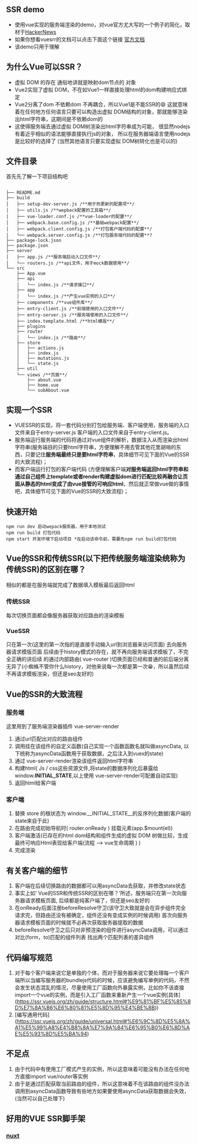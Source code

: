 ## SSR demo
* 使用vue实现的服务端渲染的demo，对vue官方尤大写的一个例子的简化，取材于[HackerNews](https://cn.vuejs.org/v2/examples/hackernews.html)
* 如果你想看vuesrr的文档可以点击下面这个链接 [官方文档](https://ssr.vuejs.org/zh/#%E4%BB%80%E4%B9%88%E6%98%AF%E6%9C%8D%E5%8A%A1%E5%99%A8%E7%AB%AF%E6%B8%B2%E6%9F%93-ssr-%EF%BC%9F)
* 该demo只用于理解 
 
## 为什么Vue可以SSR？
* 虚拟 DOM 的存在 通俗地讲就是映射dom节点的 对象   
* Vue2实现了虚拟 DOM，不在如Vue1一样直接处理html的dom构建响应式绑定
* Vue2分离了dom 不依赖dom 不再耦合，所以Vue1是不能SSR的😄
这就意味着在任何地方任何语言只要可以构造出虚拟 DOM结构的对象，那就能够渲染出html字符串，这期间是不依赖dom的
* 这使得服务端去通过虚拟 DOM树渲染出html字符串成为可能，
很显然nodejs有着近乎相似的语法能够直接执行js的对象，
所以在服务器端语言使用nodejs是比较好的选择了
(当然其他语言只要实现虚拟 DOM树转化也是可以的)

## 文件目录
首先先了解一下项目结构吧

```

├── README.md
├── build
│   ├── setup-dev-server.js /**用于热更新的配置项**/
│   ├── utils.js /**wepback配置的工具箱**/
│   ├── vue-loader.conf.js /**vue-loader的配置**/
│   ├── webpack.base.config.js /**基础webpack配置**/
│   ├── webpack.client.config.js /**打包客户端代码的配置**/
│   └── webpack.server.config.js /**打包服务端代码的配置**?
├── package-lock.json
├── package.json
├── server
│   ├── app.js /**服务端启动入口文件**/
│   └── routers.js /**api文件，用于mock数据使用**/
└── src
    ├── App.vue 
    ├── api
    │   └── index.js /**请求接口**/
    ├── app
    │   └── index.js /**产生vue实例的入口**/
    ├── components /**vue组件库**/
    ├── entry-client.js /**前端使用的入口文件**/
    ├── entry-server.js /**服务端使用的入口文件**/
    ├── index.template.html /**html模版**/
    ├── plugins 
    ├── router
    │   └── index.js /**路由**/
    ├── store
    │   ├── actions.js 
    │   ├── index.js
    │   ├── mutations.js
    │   └── state.js
    ├── util
    └── views /**页面**/
        ├── about.vue
        ├── home.vue
        └── subAbout.vue
```      
  
## 实现一个SSR
* VUESSR的实现，将一套代码分别打包给服务端、客户端使用，服务端的入口文件来自于entry-server.js
客户端的入口文件来自于entry-client.js。
* 服务端运行服务端的代码将通过对vue组件的解析，数据注入从而渲染出html字符串(服务端目的只要html字符串，方便理解不用去管其他花里胡哨的东西，只要记住**服务端最终只是要html字符串**，具体细节可见下面的Vue的SSR的大致流程)；
* 而客户端运行打包的客户端代码
(方便理解客户端**对服务端返回html字符串和通过自己组件上template或者render构建虚拟dom进行匹配比较再融合让页面从静态的html变成了由vue接管的可响应html**，然后就正常做vue做的事情吧，具体细节可见下面的Vue的SSR的大致流程)；

## 快速开始
```
npm run dev 启动wepack服务器，用于本地测试
npm run build 打包代码
npm start 开发环境下启动项目 *在启动该命令前，需要先npm run build打包代码
```

## Vue的SSR和传统SSR(以下把传统服务端渲染统称为传统SSR)的区别在哪？

相似的都是在服务端就完成了数据填入模板最后返回html

### 传统SSR
每次切换页面都会像服务器获取对应路由的渲染模板

### VueSSR
只在第一次(这里的第一次指的是直接手动输入url到浏览器来访问页面)
去向服务器请求模版页面
后续由于history模式的存在，就不再向服务端请求模板了，不完全正确的讲后续
的通过内部路由( vue-router )切换页面已经和普通的前后端分离无异了(小蜘蛛不管你什么history，对他来说每一次都是第一次😁，所以虽然后续不再请求模板渲染，但还是seo友好的)

## Vue的SSR的大致流程

### 服务端
  这里用到了服务端渲染器插件  vue-server-render

1. 通过url匹配出对应的路由组件 
2. 调用挂在该组件的自定义函数(自己实现一个函数函数名就叫做asyncData, 以下统称为asyncData函数用于获取数据，之后注入到vuex的state) 
3. 通过 vue-server-render渲染该组件返回html字符串
4. 构建html( Js / css这些资源文件,将state的数据序列化后暴露给window.__INITIAL_STATE__,以上使用 vue-server-render可配置自动实现)
5. 返回html给客户端

### 客户端
1. 替换 store 的根状态为 window.__INITIAL_STATE__的反序列化数据(客户端的state来自于此) 
2. 在路由完成初始导航时( router.onReady ) 挂载元素(app.$mount(el)) 
3. 客户端激活(已存在的html dom结构和组件生成的虚拟 DOM 树做比较，生成最终可响应Html表现给客户端(流程 —> vue生命周期 ) )
4. 完成渲染

## 有关客户端的细节
1. 客户端在后续切换路由的数据都可以用asyncData去获取，并修改state状态
2. 事实上如’ Vue的SSR和传统SSR的区别在哪？’所述，服务端只在第一次向服务器请求模板页面, 后续都是纯客户端了，但还是seo友好的
3. 在onReady后面注册beforeResolve守卫(该守卫大致就是会在异步组件完全请求完，但路由还没有被确定，组件还没有变成实例的时候调用) 首次向服务器请求模板页面的时候就不必再次获取服务器提取的数据
4. beforeResolve守卫之后只对非预渲染的组件进行asyncData调用，可以通过对比(form，to)匹配的组件列表 找出两个匹配列表的差异组件

## 代码编写规范

1. 对于每个客户端来说它是单独的个体，而对于服务器来说它要处理每一个客户端所以当编写服务器的bundlejs代码的时候，应该避免编写单例的代码，不然会发生状态混乱的情况，尽量使用工厂函数向外暴露实例，比如你不该直接import一个vue的实例，而是引入工厂函数来重新产生一个vue实例[具体] (https://ssr.vuejs.org/zh/guide/structure.html#%E9%81%BF%E5%85%8D%E7%8A%B6%E6%80%81%E5%8D%95%E4%BE%8B))
2. [编写通用代码] (https://ssr.vuejs.org/zh/guide/universal.html#%E6%9C%8D%E5%8A%A1%E5%99%A8%E4%B8%8A%E7%9A%84%E6%95%B0%E6%8D%AE%E5%93%8D%E5%BA%94)

## 不足点
1. 由于代码中有使用工厂模式产生的实例，所以这意味着可能没有办法在任何地方直接import vue/router等实例
2. 由于是通过匹配获取当前路由的组件，所以这意味着不在该路由的组件没办法调用到asyncData函数导致有些地方如果要使用asyncData获取数据会失效，(当然可以自己处理下)


## 好用的VUE SSR脚手架
### [nuxt](https://nuxtjs.org/)










